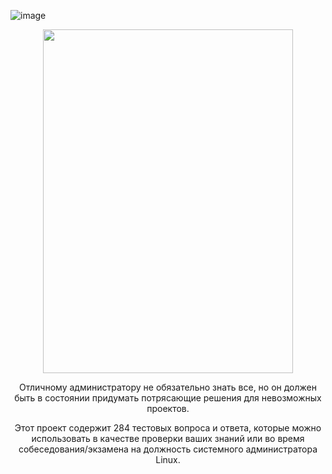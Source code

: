 
![image](https://github.com/user-attachments/assets/a8687117-5603-464b-94ff-097c0da90ab5)

<p align="center">
<img width="400" height="550" src="https://github.com/ikozhuhar/sysadmin_skills/blob/main/sysadmin_preview.png">
</p>

<p align="center">
Отличному администратору не обязательно знать все, но он должен быть в состоянии придумать потрясающие решения для невозможных проектов.
</p>

<p align="center">
Этот проект содержит 284 тестовых вопроса и ответа, которые можно использовать в качестве проверки ваших знаний или во время собеседования/экзамена на ​​должность системного администратора Linux.
</p>
